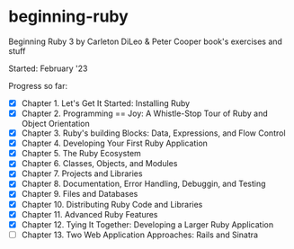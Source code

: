 # beginning-ruby

Beginning Ruby 3 by Carleton DiLeo & Peter Cooper book's exercises and stuff

Started: February '23

Progress so far:

- [x] Chapter 1. Let's Get It Started: Installing Ruby
- [x] Chapter 2. Programming == Joy: A Whistle-Stop Tour of Ruby and Object Orientation
- [x] Chapter 3. Ruby's building Blocks: Data, Expressions, and Flow Control
- [x] Chapter 4. Developing Your First Ruby Application
- [x] Chapter 5. The Ruby Ecosystem
- [x] Chapter 6. Classes, Objects, and Modules
- [x] Chapter 7. Projects and Libraries
- [x] Chapter 8. Documentation, Error Handling, Debuggin, and Testing
- [x] Chapter 9. Files and Databases
- [x] Chapter 10. Distributing Ruby Code and Libraries
- [x] Chapter 11. Advanced Ruby Features
- [x] Chapter 12. Tying It Together: Developing a Larger Ruby Application
- [ ] Chapter 13. Two Web Application Approaches: Rails and Sinatra
